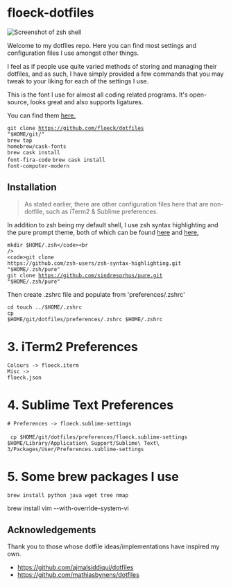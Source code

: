 # floeck-dotfiles

![Screenshot of zsh shell](https://i.imgur.com/z7CPPbr.png)

Welcome to my dotfiles repo. Here you can find most settings and configuration files I use amongst other things.

I feel as if people use quite varied methods of storing and managing their dotfiles, and as such, I have simply provided a few commands that you may tweak to your liking for each of the settings I use.  

This is the font I use for almost all coding related programs.
It's open-source, looks great and also supports ligatures.

You can find them <a href="https://github.com/tonsky/FiraCode">here.</a>

<code>git clone https://github.com/floeck/dotfiles "$HOME/git/"</code><br /> 
<code>brew tap homebrew/cask-fonts</code><br />
<code>brew cask install font-fira-code</code>
<code>brew cask install font-computer-modern</code>

## Installation

<blockquote>
	As stated earlier, there are other configuration files here that are non-dotfile, such as iTerm2 & Sublime preferences.
</blockquote>

In addition to zsh being my default shell, I use zsh syntax highlighting and the pure prompt theme, both of which can be found <a href="https://github.com/zsh-users/zsh-syntax-highlighting">here</a> and <a href="https://github.com/sindresorhus/pure">here.</a>

<code>mkdir $HOME/.zsh</code><br />
<code>git clone https://github.com/zsh-users/zsh-syntax-highlighting.git "$HOME/.zsh/pure"</code><br />
<code>git clone https://github.com/sindresorhus/pure.git "$HOME/.zsh/pure"</code>

Then create .zshrc file and populate from 'preferences/.zshrc'

<code>cd touch ../$HOME/.zshrc</code><br />
<code>cp $HOME/git/dotfiles/preferences/.zshrc $HOME/.zshrc</code>

# 3. iTerm2 Preferences

<code>Colours -> floeck.iterm</code><br />
<code>Misc    -> floeck.json</code>

# 4. Sublime Text Preferences

<code># Preferences -> floeck.sublime-settings</code> <br />  
<code> cp $HOME/git/dotfiles/preferences/floeck.sublime-settings $HOME/Library/Application\ Support/Sublime\ Text\ 3/Packages/User/Preferences.sublime-settings</code>

# 5. Some brew packages I use

<code>brew install python java wget tree nmap</code>

brew install vim --with-override-system-vi

## Acknowledgements

Thank you to those whose dotfile ideas/implementations have inspired my own.

- https://github.com/ajmalsiddiqui/dotfiles
- https://github.com/mathiasbynens/dotfiles
